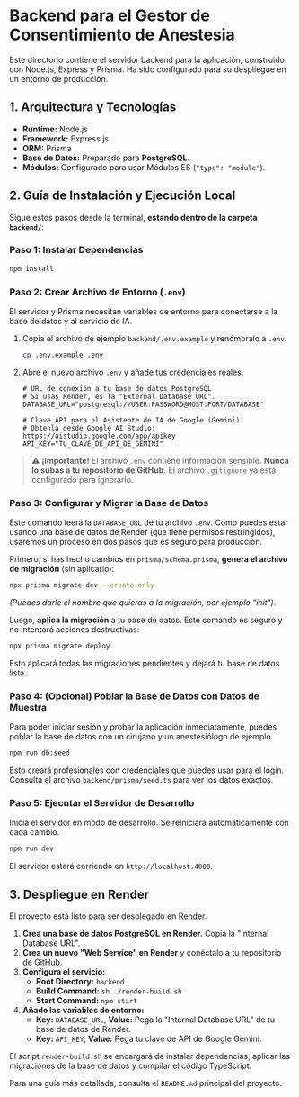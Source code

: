 # Backend para el Gestor de Consentimiento de Anestesia

Este directorio contiene el servidor backend para la aplicación, construido con Node.js, Express y Prisma. Ha sido configurado para su despliegue en un entorno de producción.

## 1. Arquitectura y Tecnologías

- **Runtime:** Node.js
- **Framework:** Express.js
- **ORM:** Prisma
- **Base de Datos:** Preparado para **PostgreSQL**.
- **Módulos:** Configurado para usar Módulos ES (`"type": "module"`).

## 2. Guía de Instalación y Ejecución Local

Sigue estos pasos desde la terminal, **estando dentro de la carpeta `backend/`**:

### Paso 1: Instalar Dependencias
```bash
npm install
```

### Paso 2: Crear Archivo de Entorno (`.env`)
El servidor y Prisma necesitan variables de entorno para conectarse a la base de datos y al servicio de IA.

1.  Copia el archivo de ejemplo `backend/.env.example` y renómbralo a `.env`.
    ```bash
    cp .env.example .env
    ```
2.  Abre el nuevo archivo `.env` y añade tus credenciales reales.

    ```dotenv
    # URL de conexión a tu base de datos PostgreSQL
    # Si usas Render, es la "External Database URL".
    DATABASE_URL="postgresql://USER:PASSWORD@HOST:PORT/DATABASE"

    # Clave API para el Asistente de IA de Google (Gemini)
    # Obtenla desde Google AI Studio: https://aistudio.google.com/app/apikey
    API_KEY="TU_CLAVE_DE_API_DE_GEMINI"
    ```

> **⚠️ ¡Importante!** El archivo `.env` contiene información sensible. **Nunca lo subas a tu repositorio de GitHub.** El archivo `.gitignore` ya está configurado para ignorarlo.

### Paso 3: Configurar y Migrar la Base de Datos
Este comando leerá la `DATABASE_URL` de tu archivo `.env`. Como puedes estar usando una base de datos de Render (que tiene permisos restringidos), usaremos un proceso en dos pasos que es seguro para producción.

Primero, si has hecho cambios en `prisma/schema.prisma`, **genera el archivo de migración** (sin aplicarlo):
```bash
npx prisma migrate dev --create-only
```
*(Puedes darle el nombre que quieras a la migración, por ejemplo "init").*

Luego, **aplica la migración** a tu base de datos. Este comando es seguro y no intentará acciones destructivas:
```bash
npx prisma migrate deploy
```
Esto aplicará todas las migraciones pendientes y dejará tu base de datos lista.

### Paso 4: (Opcional) Poblar la Base de Datos con Datos de Muestra
Para poder iniciar sesión y probar la aplicación inmediatamente, puedes poblar la base de datos con un cirujano y un anestesiólogo de ejemplo.

```bash
npm run db:seed
```
Esto creará profesionales con credenciales que puedes usar para el login. Consulta el archivo `backend/prisma/seed.ts` para ver los datos exactos.

### Paso 5: Ejecutar el Servidor de Desarrollo
Inicia el servidor en modo de desarrollo. Se reiniciará automáticamente con cada cambio.
```bash
npm run dev
```
El servidor estará corriendo en `http://localhost:4000`.


## 3. Despliegue en Render

El proyecto está listo para ser desplegado en [Render](https://render.com/).

1.  **Crea una base de datos PostgreSQL en Render.** Copia la "Internal Database URL".
2.  **Crea un nuevo "Web Service" en Render** y conéctalo a tu repositorio de GitHub.
3.  **Configura el servicio:**
    - **Root Directory:** `backend`
    - **Build Command:** `sh ./render-build.sh`
    - **Start Command:** `npm start`
4.  **Añade las variables de entorno:**
    - **Key:** `DATABASE_URL`, **Value:** Pega la "Internal Database URL" de tu base de datos de Render.
    - **Key:** `API_KEY`, **Value:** Pega tu clave de API de Google Gemini.

El script `render-build.sh` se encargará de instalar dependencias, aplicar las migraciones de la base de datos y compilar el código TypeScript.

Para una guía más detallada, consulta el `README.md` principal del proyecto.